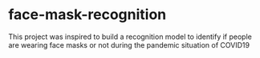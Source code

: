 # face-mask-recognition
This project was inspired to build a recognition model to identify if people are wearing face masks or not during the pandemic situation of COVID19
